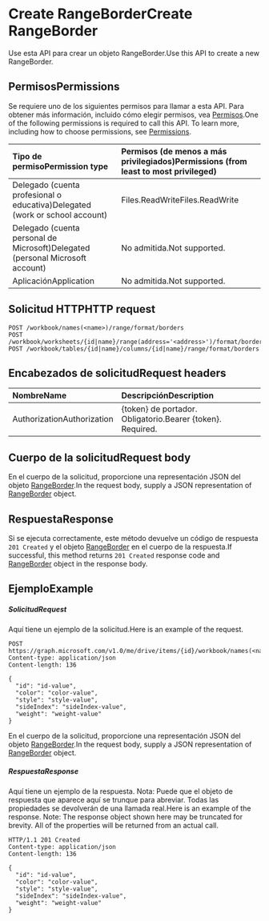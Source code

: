 # <a name="create-rangeborder"></a><span data-ttu-id="14ecc-101">Create RangeBorder</span><span class="sxs-lookup"><span data-stu-id="14ecc-101">Create RangeBorder</span></span>

<span data-ttu-id="14ecc-102">Use esta API para crear un objeto RangeBorder.</span><span class="sxs-lookup"><span data-stu-id="14ecc-102">Use this API to create a new RangeBorder.</span></span>
## <a name="permissions"></a><span data-ttu-id="14ecc-103">Permisos</span><span class="sxs-lookup"><span data-stu-id="14ecc-103">Permissions</span></span>
<span data-ttu-id="14ecc-p101">Se requiere uno de los siguientes permisos para llamar a esta API. Para obtener más información, incluido cómo elegir permisos, vea [Permisos](../../../concepts/permissions_reference.md).</span><span class="sxs-lookup"><span data-stu-id="14ecc-p101">One of the following permissions is required to call this API. To learn more, including how to choose permissions, see [Permissions](../../../concepts/permissions_reference.md).</span></span>

|<span data-ttu-id="14ecc-106">Tipo de permiso</span><span class="sxs-lookup"><span data-stu-id="14ecc-106">Permission type</span></span>      | <span data-ttu-id="14ecc-107">Permisos (de menos a más privilegiados)</span><span class="sxs-lookup"><span data-stu-id="14ecc-107">Permissions (from least to most privileged)</span></span>              |
|:--------------------|:---------------------------------------------------------|
|<span data-ttu-id="14ecc-108">Delegado (cuenta profesional o educativa)</span><span class="sxs-lookup"><span data-stu-id="14ecc-108">Delegated (work or school account)</span></span> | <span data-ttu-id="14ecc-109">Files.ReadWrite</span><span class="sxs-lookup"><span data-stu-id="14ecc-109">Files.ReadWrite</span></span>    |
|<span data-ttu-id="14ecc-110">Delegado (cuenta personal de Microsoft)</span><span class="sxs-lookup"><span data-stu-id="14ecc-110">Delegated (personal Microsoft account)</span></span> | <span data-ttu-id="14ecc-111">No admitida.</span><span class="sxs-lookup"><span data-stu-id="14ecc-111">Not supported.</span></span>    |
|<span data-ttu-id="14ecc-112">Aplicación</span><span class="sxs-lookup"><span data-stu-id="14ecc-112">Application</span></span> | <span data-ttu-id="14ecc-113">No admitida.</span><span class="sxs-lookup"><span data-stu-id="14ecc-113">Not supported.</span></span> |

## <a name="http-request"></a><span data-ttu-id="14ecc-114">Solicitud HTTP</span><span class="sxs-lookup"><span data-stu-id="14ecc-114">HTTP request</span></span>
<!-- { "blockType": "ignored" } -->
```http
POST /workbook/names(<name>)/range/format/borders
POST /workbook/worksheets/{id|name}/range(address='<address>')/format/borders
POST /workbook/tables/{id|name}/columns/{id|name}/range/format/borders

```
## <a name="request-headers"></a><span data-ttu-id="14ecc-115">Encabezados de solicitud</span><span class="sxs-lookup"><span data-stu-id="14ecc-115">Request headers</span></span>
| <span data-ttu-id="14ecc-116">Nombre</span><span class="sxs-lookup"><span data-stu-id="14ecc-116">Name</span></span>       | <span data-ttu-id="14ecc-117">Descripción</span><span class="sxs-lookup"><span data-stu-id="14ecc-117">Description</span></span>|
|:---------------|:----------|
| <span data-ttu-id="14ecc-118">Authorization</span><span class="sxs-lookup"><span data-stu-id="14ecc-118">Authorization</span></span>  | <span data-ttu-id="14ecc-p102">{token} de portador. Obligatorio.</span><span class="sxs-lookup"><span data-stu-id="14ecc-p102">Bearer {token}. Required.</span></span> |

## <a name="request-body"></a><span data-ttu-id="14ecc-121">Cuerpo de la solicitud</span><span class="sxs-lookup"><span data-stu-id="14ecc-121">Request body</span></span>
<span data-ttu-id="14ecc-122">En el cuerpo de la solicitud, proporcione una representación JSON del objeto [RangeBorder](../resources/rangeborder.md).</span><span class="sxs-lookup"><span data-stu-id="14ecc-122">In the request body, supply a JSON representation of [RangeBorder](../resources/rangeborder.md) object.</span></span>

## <a name="response"></a><span data-ttu-id="14ecc-123">Respuesta</span><span class="sxs-lookup"><span data-stu-id="14ecc-123">Response</span></span>

<span data-ttu-id="14ecc-124">Si se ejecuta correctamente, este método devuelve un código de respuesta `201 Created` y el objeto [RangeBorder](../resources/rangeborder.md) en el cuerpo de la respuesta.</span><span class="sxs-lookup"><span data-stu-id="14ecc-124">If successful, this method returns `201 Created` response code and [RangeBorder](../resources/rangeborder.md) object in the response body.</span></span>

## <a name="example"></a><span data-ttu-id="14ecc-125">Ejemplo</span><span class="sxs-lookup"><span data-stu-id="14ecc-125">Example</span></span>
##### <a name="request"></a><span data-ttu-id="14ecc-126">Solicitud</span><span class="sxs-lookup"><span data-stu-id="14ecc-126">Request</span></span>
<span data-ttu-id="14ecc-127">Aquí tiene un ejemplo de la solicitud.</span><span class="sxs-lookup"><span data-stu-id="14ecc-127">Here is an example of the request.</span></span>
<!-- {
  "blockType": "request",
  "name": "create_rangeborder_from_rangeformat"
}-->
```http
POST https://graph.microsoft.com/v1.0/me/drive/items/{id}/workbook/names(<name>)/range/format/borders
Content-type: application/json
Content-length: 136

{
  "id": "id-value",
  "color": "color-value",
  "style": "style-value",
  "sideIndex": "sideIndex-value",
  "weight": "weight-value"
}
```
<span data-ttu-id="14ecc-128">En el cuerpo de la solicitud, proporcione una representación JSON del objeto [RangeBorder](../resources/rangeborder.md).</span><span class="sxs-lookup"><span data-stu-id="14ecc-128">In the request body, supply a JSON representation of [RangeBorder](../resources/rangeborder.md) object.</span></span>
##### <a name="response"></a><span data-ttu-id="14ecc-129">Respuesta</span><span class="sxs-lookup"><span data-stu-id="14ecc-129">Response</span></span>
<span data-ttu-id="14ecc-p103">Aquí tiene un ejemplo de la respuesta. Nota: Puede que el objeto de respuesta que aparece aquí se trunque para abreviar. Todas las propiedades se devolverán de una llamada real.</span><span class="sxs-lookup"><span data-stu-id="14ecc-p103">Here is an example of the response. Note: The response object shown here may be truncated for brevity. All of the properties will be returned from an actual call.</span></span>
<!-- {
  "blockType": "response",
  "truncated": true,
  "@odata.type": "microsoft.graph.rangeBorder"
} -->
```http
HTTP/1.1 201 Created
Content-type: application/json
Content-length: 136

{
  "id": "id-value",
  "color": "color-value",
  "style": "style-value",
  "sideIndex": "sideIndex-value",
  "weight": "weight-value"
}
```

<!-- uuid: 8fcb5dbc-d5aa-4681-8e31-b001d5168d79
2015-10-25 14:57:30 UTC -->
<!-- {
  "type": "#page.annotation",
  "description": "Create RangeBorder",
  "keywords": "",
  "section": "documentation",
  "tocPath": ""
}-->